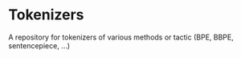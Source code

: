 # Tokenizers
A repository for tokenizers of various methods or tactic (BPE, BBPE, sentencepiece, ...)
